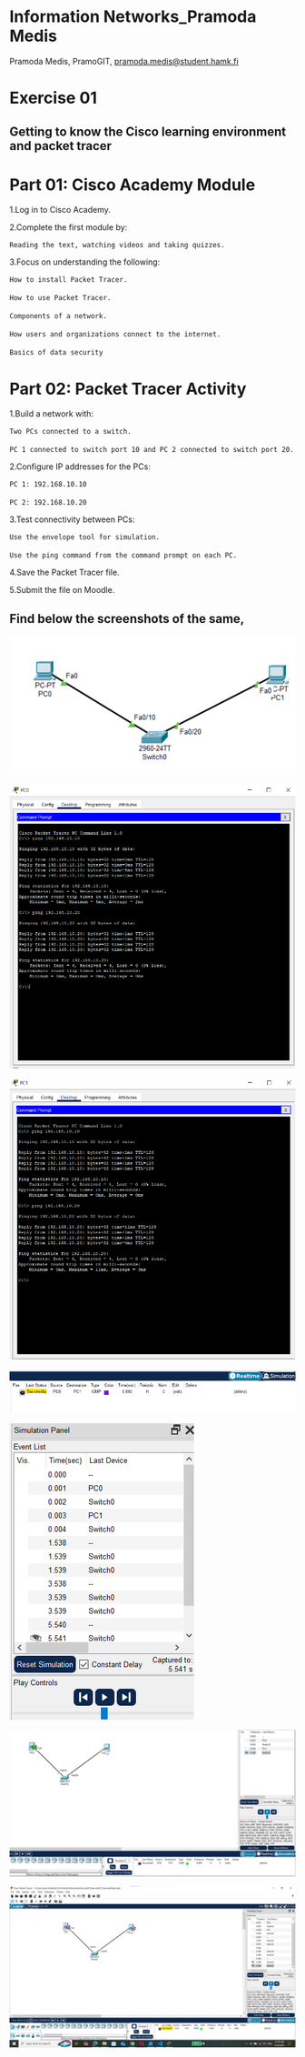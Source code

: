 # Information Networks_Pramoda Medis
 
Pramoda Medis, PramoGIT, pramoda.medis@student.hamk.fi

# Exercise 01
## Getting to know the Cisco learning environment and packet tracer


# Part 01: Cisco Academy Module
1.Log in to Cisco Academy.

2.Complete the first module by:
    
    Reading the text, watching videos and taking quizzes.

3.Focus on understanding the following:
    
    How to install Packet Tracer.
    
    How to use Packet Tracer.
    
    Components of a network.
    
    How users and organizations connect to the internet.
    
    Basics of data security
    

# Part 02: Packet Tracer Activity
1.Build a network with:
    
    Two PCs connected to a switch.
    
    PC 1 connected to switch port 10 and PC 2 connected to switch port 20.

2.Configure IP addresses for the PCs:
    
    PC 1: 192.168.10.10
    
    PC 2: 192.168.10.20

3.Test connectivity between PCs:
    
    Use the envelope tool for simulation.
    
    Use the ping command from the command prompt on each PC.

4.Save the Packet Tracer file.

5.Submit the file on Moodle.


## Find below the screenshots of the same,
![alt text](image01-1.png)

![alt text](image02-1.png)

![alt text](image03-1.png)

![alt text](image04.png)

![alt text](image05.png)

![alt text](image06.png)

![alt text](image07.png)
